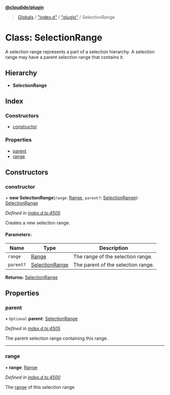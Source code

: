 **[@cloudide/plugin](../README.md)**

> [Globals](../README.md) / ["index.d"](../modules/_index_d_.md) / ["plugin"](../modules/_index_d_._plugin_.md) / SelectionRange

# Class: SelectionRange

A selection range represents a part of a selection hierarchy. A selection range
may have a parent selection range that contains it.

## Hierarchy

* **SelectionRange**

## Index

### Constructors

* [constructor](_index_d_._plugin_.selectionrange.md#constructor)

### Properties

* [parent](_index_d_._plugin_.selectionrange.md#parent)
* [range](_index_d_._plugin_.selectionrange.md#range)

## Constructors

### constructor

\+ **new SelectionRange**(`range`: [Range](_index_d_._plugin_.range.md), `parent?`: [SelectionRange](_index_d_._plugin_.selectionrange.md)): [SelectionRange](_index_d_._plugin_.selectionrange.md)

*Defined in [index.d.ts:4505](https://github.com/shuyaqian/cloudide-plugin-api/blob/57a3a2a/index.d.ts#L4505)*

Creates a new selection range.

#### Parameters:

Name | Type | Description |
------ | ------ | ------ |
`range` | [Range](_index_d_._plugin_.range.md) | The range of the selection range. |
`parent?` | [SelectionRange](_index_d_._plugin_.selectionrange.md) | The parent of the selection range.  |

**Returns:** [SelectionRange](_index_d_._plugin_.selectionrange.md)

## Properties

### parent

• `Optional` **parent**: [SelectionRange](_index_d_._plugin_.selectionrange.md)

*Defined in [index.d.ts:4505](https://github.com/shuyaqian/cloudide-plugin-api/blob/57a3a2a/index.d.ts#L4505)*

The parent selection range containing this range.

___

### range

•  **range**: [Range](_index_d_._plugin_.range.md)

*Defined in [index.d.ts:4500](https://github.com/shuyaqian/cloudide-plugin-api/blob/57a3a2a/index.d.ts#L4500)*

The [range](#Range) of this selection range.
